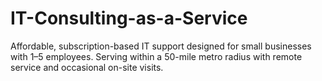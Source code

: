 # IT-Consulting-as-a-Service
Affordable, subscription-based IT support designed for small businesses with 1–5 employees. Serving within a 50-mile metro radius with remote service and occasional on-site visits.
